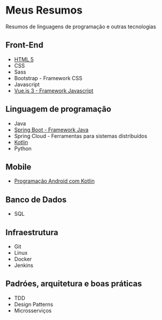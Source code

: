 # Meus Resumos
Resumos de linguagens de programação e outras tecnologias

## Front-End
* [HTML 5](html5.md)
* CSS
* Sass
* Bootstrap - Framework CSS
* Javascript
* [Vue.js 3 - Framework Javascript](vuejs.md)


## Linguagem de programação
* Java
* [Spring Boot - Framework Java](spring_boot.md)
* Spring Cloud - Ferramentas para sistemas distribuídos
* [Kotlin](kotlin.md)
* Python

## Mobile
* [Programação Android com Kotlin](android_kotlin.md)

## Banco de Dados
* SQL

## Infraestrutura
* Git
* Linux
* Docker
* Jenkins

## Padróes, arquitetura e boas práticas
* TDD
* Design Patterns
* Microsserviços

